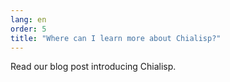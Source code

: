 ```yaml
---
lang: en
order: 5
title: "Where can I learn more about Chialisp?"
---
```


Read our blog post introducing Chialisp.
